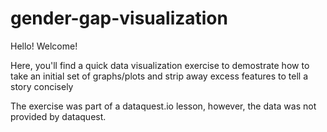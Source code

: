 # gender-gap-visualization

Hello! Welcome!

Here, you'll find a quick data visualization exercise to demostrate how to take an initial set of graphs/plots and strip away excess features to tell a story concisely

The exercise was part of a dataquest.io lesson, however, the data was not provided by dataquest.
